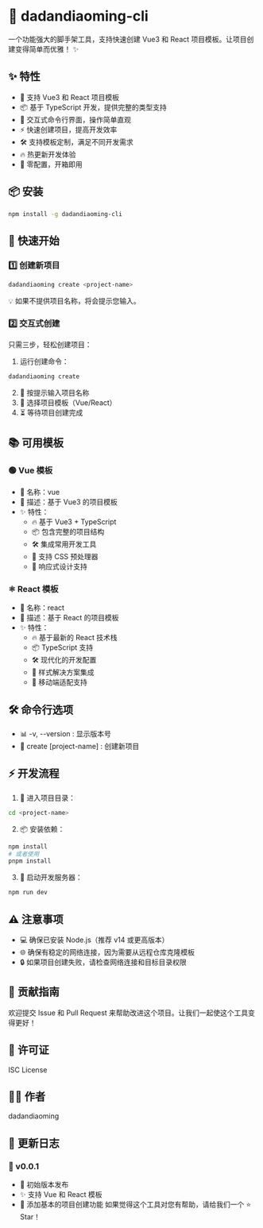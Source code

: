 # 🎨 dadandiaoming-cli

一个功能强大的脚手架工具，支持快速创建 Vue3 和 React 项目模板。让项目创建变得简单而优雅！ ✨

## ✨ 特性

- 🚀 支持 Vue3 和 React 项目模板
- 📦 基于 TypeScript 开发，提供完整的类型支持
- 🎨 交互式命令行界面，操作简单直观
- ⚡️ 快速创建项目，提高开发效率
- 🛠️ 支持模板定制，满足不同开发需求
- 🔥 热更新开发体验
- 🎯 零配置，开箱即用

## 📦 安装

```bash
npm install -g dadandiaoming-cli
```
## 🚀 快速开始
### 1️⃣ 创建新项目
```bash
dadandiaoming create <project-name>
```
💡 如果不提供项目名称，将会提示您输入。

### 2️⃣ 交互式创建
只需三步，轻松创建项目：

1. 运行创建命令：
```bash
dadandiaoming create
```
2. 📝 按提示输入项目名称
3. 🎯 选择项目模板（Vue/React）
4. ⏳ 等待项目创建完成

## 📚 可用模板
### 🟢 Vue 模板
- 📌 名称：vue
- 📝 描述：基于 Vue3 的项目模板
- ✨ 特性：
  - 🔥 基于 Vue3 + TypeScript
  - 📦 包含完整的项目结构
  - 🛠️ 集成常用开发工具
  - 🎨 支持 CSS 预处理器
  - 📱 响应式设计支持
### ⚛️ React 模板
- 📌 名称：react
- 📝 描述：基于 React 的项目模板
- ✨ 特性：
  - 🔥 基于最新的 React 技术栈
  - 📦 TypeScript 支持
  - 🛠️ 现代化的开发配置
  - 🎨 样式解决方案集成
  - 📱 移动端适配支持
## 🛠️ 命令行选项
- 📊 -v, --version : 显示版本号
- 🎯 create [project-name] : 创建新项目
## ⚡️ 开发流程
1. 📂 进入项目目录：
```bash
cd <project-name>
```
2. 📦 安装依赖：
```bash
npm install
# 或者使用
pnpm install
```
3. 🚀 启动开发服务器：
```bash
npm run dev
```
## ⚠️ 注意事项
- 💻 确保已安装 Node.js（推荐 v14 或更高版本）
- 🌐 确保有稳定的网络连接，因为需要从远程仓库克隆模板
- 🔒 如果项目创建失败，请检查网络连接和目标目录权限
## 🤝 贡献指南
欢迎提交 Issue 和 Pull Request 来帮助改进这个项目。让我们一起使这个工具变得更好！

## 📄 许可证
ISC License

## 👨‍💻 作者
dadandiaoming

## 📝 更新日志
### 🎉 v0.0.1
- 🎯 初始版本发布
- ✨ 支持 Vue 和 React 模板
- 🚀 添加基本的项目创建功能
如果觉得这个工具对您有帮助，请给我们一个 ⭐️ Star！
